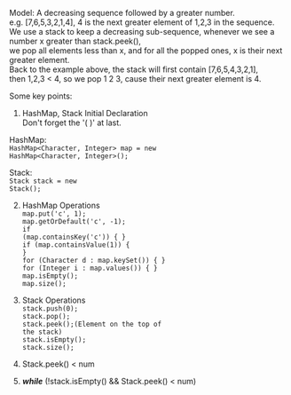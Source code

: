 <p>
Model: A decreasing sequence followed by a greater number.</br>
e.g. [7,6,5,3,2,1,4], 4 is the next greater element of 1,2,3 in the sequence.</br>
We use a stack to keep a decreasing sub-sequence, whenever we see a number x greater than stack.peek(),</br> 
we pop all elements less than x, and for all the popped ones, x is their next greater element.</br>
Back to the example above, the stack will first contain [7,6,5,4,3,2,1],</br> 
then 1,2,3 < 4, so we pop 1 2 3, cause their next greater element is 4.
</p>

Some key points:</br>
1. HashMap, Stack Initial Declaration</br>
Don't forget the '( )' at last.

HashMap:</br>
<code>HashMap<Character, Integer> map = new HashMap<Character, Integer>();</code>

Stack:</br>
<code>Stack<Integer> stack = new Stack<Integer>();</code>

2. HashMap Operations</br>
<code>map.put('c', 1);</code></br>
<code>map.getOrDefault('c', -1);</code></br>
<code>if (map.containsKey('c')) { }</code></br>
<code>if (map.containsValue(1)) { }</code></br>
<code>for (Character d : map.keySet()) { }</code></br>
<code>for (Integer i : map.values()) { }</code></br>
<code>map.isEmpty();</code></br>
<code>map.size();</code>

3. Stack Operations</br>
<code>stack.push(0);</code></br>
<code>stack.pop();</code></br>
<code>stack.peek();(Element on the top of the stack)</code></br>
<code>stack.isEmpty();</code></br>
<code>stack.size();</code></br>

4. Stack.peek() < num</br>

5. <strong><em>while</em></strong> (!stack.isEmpty() && Stack.peek() < num)

